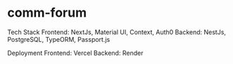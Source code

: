 # comm-forum

Tech Stack
  Frontend: NextJs, Material UI, Context, Auth0
  Backend: NestJs, PostgreSQL, TypeORM, Passport.js

Deployment
  Frontend: Vercel
  Backend: Render
